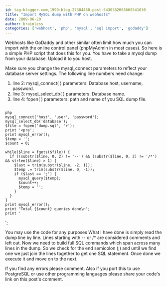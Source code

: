 ```yaml
---
id: tag:blogger.com,1999:blog-27384460.post-5430582065668541030
title: "Import MySQL dump with PHP on webhosts"
date: 2009-06-20
author: brainless
categories: ['webhost', 'php', 'mysql', 'sql import', 'godaddy']
---
```


Webhosts like GoDaddy and other similar often limit how much you can import with the online control panel (phpMyAdmin in most cases). So here is a simple PHP script that does this for you. You have to take a mysql dump from your database. Upload it to you host.

Make sure you change the mysql\_connect parameters to reflect your database server settings. The following line numbers need change:

1. line 2: mysql\_connect( ) parameters: Database host, username, password.
2. line 3: mysql\_select\_db( ) parameters: Database name.
3. line 4: fopen( ) parameters: path and name of you SQL dump file.

```

php
mysql_connect('host', 'user', 'password');
mysql_select_db('database');
$file = fopen('dump.sql', 'r');
print '<pre';
print mysql_error();
$temp = '';
$count = 0;

while($line = fgets($file)) {
  if ((substr($line, 0, 2) != '--') && (substr($line, 0, 2) != '/*') && strlen($line) > 1) {
    $last = trim(substr($line, -2, 1));
    $temp .= trim(substr($line, 0, -1));
    if ($last == ';') {
      mysql_query($temp);
      $count++;
      $temp = '';
    }
  }
}
print mysql_error();
print "Total {$count} queries done\n";
print '
```
';

You may use the code for any purposes
What I have done is simply read the dump line by line. Lines starting with -- or /\* are considered comments and left out. Now we need to build full SQL commands which span across many lines in the dump. So we check for the end semicolon (;) and until we find one we just join the lines together to get one SQL statement. Once done we execute it and move on to the next.

If you find any errors please comment. Also if you port this to use PostgreSQL or use other programming languages please share your code's link on this post's comment.
